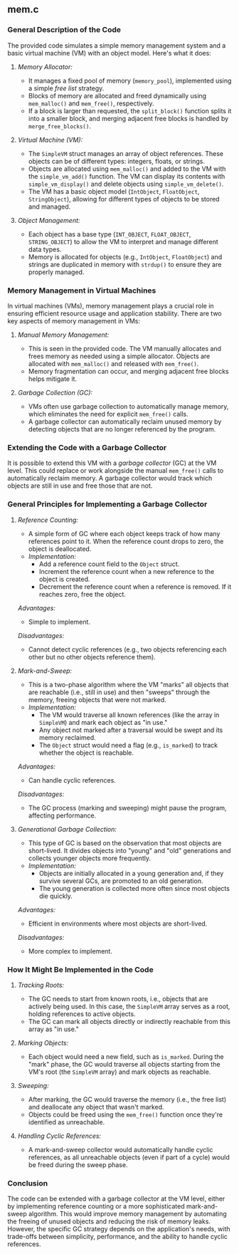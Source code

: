 ## mem.c

### General Description of the Code

The provided code simulates a simple memory management system and a basic virtual machine (VM) with an object model. Here's what it does:

1. *Memory Allocator:*
   - It manages a fixed pool of memory (`memory_pool`), implemented using a simple *free list* strategy.
   - Blocks of memory are allocated and freed dynamically using `mem_malloc()` and `mem_free()`, respectively.
   - If a block is larger than requested, the `split_block()` function splits it into a smaller block, and merging adjacent free blocks is handled by `merge_free_blocks()`.

2. *Virtual Machine (VM):*
   - The `SimpleVM` struct manages an array of object references. These objects can be of different types: integers, floats, or strings.
   - Objects are allocated using `mem_malloc()` and added to the VM with the `simple_vm_add()` function. The VM can display its contents with `simple_vm_display()` and delete objects using `simple_vm_delete()`.
   - The VM has a basic object model (`IntObject`, `FloatObject`, `StringObject`), allowing for different types of objects to be stored and managed.

3. *Object Management:*
   - Each object has a base type (`INT_OBJECT`, `FLOAT_OBJECT`, `STRING_OBJECT`) to allow the VM to interpret and manage different data types.
   - Memory is allocated for objects (e.g., `IntObject`, `FloatObject`) and strings are duplicated in memory with `strdup()` to ensure they are properly managed.

### Memory Management in Virtual Machines

In virtual machines (VMs), memory management plays a crucial role in ensuring efficient resource usage and application stability. There are two key aspects of memory management in VMs:

1. *Manual Memory Management:*
   - This is seen in the provided code. The VM manually allocates and frees memory as needed using a simple allocator. Objects are allocated with `mem_malloc()` and released with `mem_free()`.
   - Memory fragmentation can occur, and merging adjacent free blocks helps mitigate it.

2. *Garbage Collection (GC):*
   - VMs often use garbage collection to automatically manage memory, which eliminates the need for explicit `mem_free()` calls.
   - A garbage collector can automatically reclaim unused memory by detecting objects that are no longer referenced by the program.

### Extending the Code with a Garbage Collector

It is possible to extend this VM with a *garbage collector* (GC) at the VM level. This could replace or work alongside the manual `mem_free()` calls to automatically reclaim memory. A garbage collector would track which objects are still in use and free those that are not.

### General Principles for Implementing a Garbage Collector

1. *Reference Counting:*
   - A simple form of GC where each object keeps track of how many references point to it. When the reference count drops to zero, the object is deallocated.
   - *Implementation:*
     - Add a reference count field to the `Object` struct.
     - Increment the reference count when a new reference to the object is created.
     - Decrement the reference count when a reference is removed. If it reaches zero, free the object.

   *Advantages:*
   - Simple to implement.
   
   *Disadvantages:*
   - Cannot detect cyclic references (e.g., two objects referencing each other but no other objects reference them).

2. *Mark-and-Sweep:*
   - This is a two-phase algorithm where the VM "marks" all objects that are reachable (i.e., still in use) and then "sweeps" through the memory, freeing objects that were not marked.
   - *Implementation:*
     - The VM would traverse all known references (like the array in `SimpleVM`) and mark each object as "in use."
     - Any object not marked after a traversal would be swept and its memory reclaimed.
     - The `Object` struct would need a flag (e.g., `is_marked`) to track whether the object is reachable.

   *Advantages:*
   - Can handle cyclic references.

   *Disadvantages:*
   - The GC process (marking and sweeping) might pause the program, affecting performance.

3. *Generational Garbage Collection:*
   - This type of GC is based on the observation that most objects are short-lived. It divides objects into "young" and "old" generations and collects younger objects more frequently.
   - *Implementation:*
     - Objects are initially allocated in a young generation and, if they survive several GCs, are promoted to an old generation.
     - The young generation is collected more often since most objects die quickly.

   *Advantages:*
   - Efficient in environments where most objects are short-lived.

   *Disadvantages:*
   - More complex to implement.

### How It Might Be Implemented in the Code

1. *Tracking Roots:*
   - The GC needs to start from known roots, i.e., objects that are actively being used. In this case, the `SimpleVM` array serves as a root, holding references to active objects.
   - The GC can mark all objects directly or indirectly reachable from this array as "in use."

2. *Marking Objects:*
   - Each object would need a new field, such as `is_marked`. During the "mark" phase, the GC would traverse all objects starting from the VM's root (the `SimpleVM` array) and mark objects as reachable.

3. *Sweeping:*
   - After marking, the GC would traverse the memory (i.e., the free list) and deallocate any object that wasn't marked.
   - Objects could be freed using the `mem_free()` function once they're identified as unreachable.

4. *Handling Cyclic References:*
   - A mark-and-sweep collector would automatically handle cyclic references, as all unreachable objects (even if part of a cycle) would be freed during the sweep phase.

### Conclusion

The code can be extended with a garbage collector at the VM level, either by implementing reference counting or a more sophisticated mark-and-sweep algorithm. This would improve memory management by automating the freeing of unused objects and reducing the risk of memory leaks. However, the specific GC strategy depends on the application's needs, with trade-offs between simplicity, performance, and the ability to handle cyclic references.
